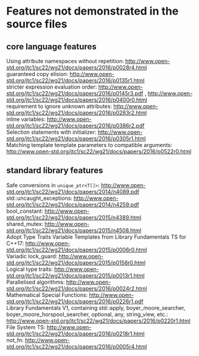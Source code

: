 # Features not demonstrated in the source files
## core language features
Using attribute namespaces without repetition: http://www.open-std.org/jtc1/sc22/wg21/docs/papers/2016/p0028r4.html  
guaranteed copy elision: http://www.open-std.org/jtc1/sc22/wg21/docs/papers/2016/p0135r1.html  
stricter expression evaluation order: http://www.open-std.org/jtc1/sc22/wg21/docs/papers/2016/p0145r3.pdf , http://www.open-std.org/jtc1/sc22/wg21/docs/papers/2016/p0400r0.html  
requirement to ignore unknown attributes: http://www.open-std.org/jtc1/sc22/wg21/docs/papers/2016/p0283r2.html  
inline variables: http://www.open-std.org/jtc1/sc22/wg21/docs/papers/2016/p0386r2.pdf  
Selection statements with initializer: http://www.open-std.org/jtc1/sc22/wg21/docs/papers/2016/p0305r1.html  
Matching template template parameters to compatible arguments: http://www.open-std.org/jtc1/sc22/wg21/docs/papers/2016/p0522r0.html  

## standard library features
Safe conversions in `unique_ptr<T[]>`: http://www.open-std.org/jtc1/sc22/wg21/docs/papers/2014/n4089.pdf  
std::uncaught_exceptions: http://www.open-std.org/jtc1/sc22/wg21/docs/papers/2014/n4259.pdf  
bool_constant: http://www.open-std.org/jtc1/sc22/wg21/docs/papers/2015/n4389.html  
shared_mutex: http://www.open-std.org/jtc1/sc22/wg21/docs/papers/2015/n4508.html  
Adopt Type Traits Variable Templates from Library Fundamentals TS for C++17: http://www.open-std.org/jtc1/sc22/wg21/docs/papers/2015/p0006r0.html  
Variadic lock_guard: http://www.open-std.org/jtc1/sc22/wg21/docs/papers/2015/p0156r0.html  
Logical type traits: http://www.open-std.org/jtc1/sc22/wg21/docs/papers/2015/p0013r1.html  
Parallelised algorithms: http://www.open-std.org/jtc1/sc22/wg21/docs/papers/2016/p0024r2.html  
Mathematical Special Functions: http://www.open-std.org/jtc1/sc22/wg21/docs/papers/2016/p0226r1.pdf  
Library Fundamentals V1, containing std::apply, boyer_moore_searcher, boyer_moore_horspool_searcher, optional, any, string_view, etc.: http://www.open-std.org/jtc1/sc22/wg21/docs/papers/2016/p0220r1.html  
File System TS: http://www.open-std.org/jtc1/sc22/wg21/docs/papers/2016/p0218r1.html  
not_fn: http://www.open-std.org/jtc1/sc22/wg21/docs/papers/2016/p0005r4.html  

